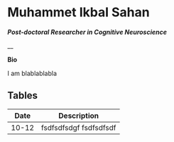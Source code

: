 


# Muhammet Ikbal Sahan
***Post-doctoral Researcher in Cognitive Neuroscience***

__

**Bio**

I am blablablabla

## Tables
| Date | Description |
|------|-------------|
|10-12 | fsdfsdfsdgf fsdfsdfsdf|

